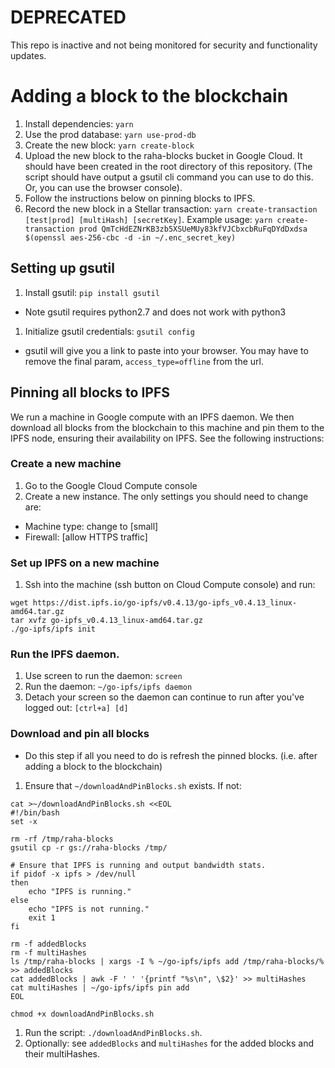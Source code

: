 # DEPRECATED

This repo is inactive and not being monitored for security and functionality updates.

# Adding a block to the blockchain

1.  Install dependencies: `yarn`
1.  Use the prod database: `yarn use-prod-db`
1.  Create the new block: `yarn create-block`
1.  Upload the new block to the raha-blocks bucket in Google Cloud.
    It should have been created in the root directory of this repository.
    (The script should have output a gsutil cli command you can use to do this.
    Or, you can use the browser console).
1.  Follow the instructions below on pinning blocks to IPFS.
1.  Record the new block in a Stellar transaction:
    `yarn create-transaction [test|prod] [multiHash] [secretKey]`. Example usage:
    `yarn create-transaction prod QmTcHdEZNrKB3zb5XSUeMUy83kfVJCbxcbRuFqDYdDxdsa $(openssl aes-256-cbc -d -in ~/.enc_secret_key)`

## Setting up gsutil

1.  Install gsutil: `pip install gsutil`

* Note gsutil requires python2.7 and does not work with python3

1.  Initialize gsutil credentials: `gsutil config`

* gsutil will give you a link to paste into your browser. You may have to
  remove the final param, `access_type=offline` from the url.

## Pinning all blocks to IPFS

We run a machine in Google compute with an IPFS daemon.
We then download all blocks from the blockchain to this machine
and pin them to the IPFS node, ensuring their availability on
IPFS. See the following instructions:

### Create a new machine

1.  Go to the Google Cloud Compute console
1.  Create a new instance. The only settings you should need to change are:

* Machine type: change to [small]
* Firewall: [allow HTTPS traffic]

### Set up IPFS on a new machine

1.  Ssh into the machine (ssh button on Cloud Compute console) and run:

```
wget https://dist.ipfs.io/go-ipfs/v0.4.13/go-ipfs_v0.4.13_linux-amd64.tar.gz
tar xvfz go-ipfs_v0.4.13_linux-amd64.tar.gz
./go-ipfs/ipfs init
```

### Run the IPFS daemon.

1.  Use screen to run the daemon: `screen`
1.  Run the daemon: `~/go-ipfs/ipfs daemon`
1.  Detach your screen so the daemon can continue to run after
    you've logged out: `[ctrl+a] [d]`

### Download and pin all blocks

* Do this step if all you need to do is refresh the pinned
  blocks. (i.e. after adding a block to the blockchain)

1.  Ensure that `~/downloadAndPinBlocks.sh` exists. If not:

```
cat >~/downloadAndPinBlocks.sh <<EOL
#!/bin/bash
set -x

rm -rf /tmp/raha-blocks
gsutil cp -r gs://raha-blocks /tmp/

# Ensure that IPFS is running and output bandwidth stats.
if pidof -x ipfs > /dev/null
then
    echo "IPFS is running."
else
    echo "IPFS is not running."
    exit 1
fi

rm -f addedBlocks
rm -f multiHashes
ls /tmp/raha-blocks | xargs -I % ~/go-ipfs/ipfs add /tmp/raha-blocks/% >> addedBlocks
cat addedBlocks | awk -F ' ' '{printf "%s\n", \$2}' >> multiHashes
cat multiHashes | ~/go-ipfs/ipfs pin add
EOL

chmod +x downloadAndPinBlocks.sh
```

1.  Run the script: `./downloadAndPinBlocks.sh`.
1.  Optionally: see `addedBlocks` and `multiHashes` for the
    added blocks and their multiHashes.
